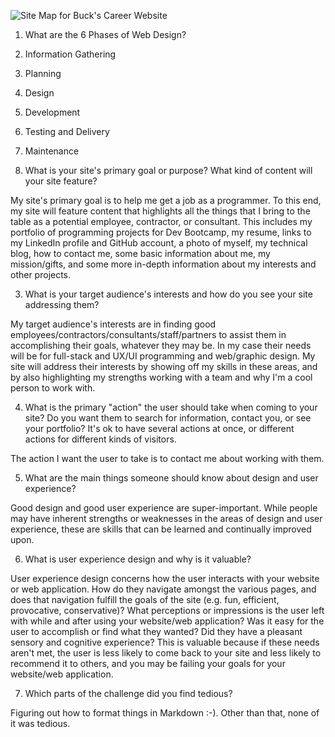 ![Site Map for Buck's Career Website](/imgs/site-map.png "Site Map for Buck's Career Website")


1. What are the 6 Phases of Web Design?

  1. Information Gathering
  2. Planning
  3. Design
  4. Development
  5. Testing and Delivery
  6. Maintenance
  

2. What is your site's primary goal or purpose? What kind of content will your site feature?

  My site's primary goal is to help me get a job as a programmer.  To this end, my site will feature content that highlights all the things that I bring to the table as a potential employee, contractor, or consultant.  This includes my portfolio of programming projects for Dev Bootcamp, my resume, links to my LinkedIn profile and GitHub account, a photo of myself, my technical blog, how to contact me, some basic information about me, my mission/gifts, and some more in-depth information about my interests and other projects.

3. What is your target audience's interests and how do you see your site addressing them?

  My target audience's interests are in finding good employees/contractors/consultants/staff/partners to assist them in accomplishing their goals, whatever they may be.  In my case their needs will be for full-stack and UX/UI programming and web/graphic design.  My site will address their interests by showing off my skills in these areas, and by also highlighting my strengths working with a team and why I'm a cool person to work with.

4. What is the primary "action" the user should take when coming to your site? Do you want them to search for information, contact you, or see your portfolio? It's ok to have several actions at once, or different actions for different kinds of visitors.

  The action I want the user to take is to contact me about working with them.

5. What are the main things someone should know about design and user experience?

  Good design and good user experience are super-important.  While people may have inherent strengths or weaknesses in the areas of design and user experience, these are skills that can be learned and continually improved upon.

6. What is user experience design and why is it valuable? 

  User experience design concerns how the user interacts with your website or web application.  How do they navigate amongst the various pages, and does that navigation fulfill the goals of the site (e.g. fun, efficient, provocative, conservative)?  What perceptions or impressions is the user left with while and after using your website/web application?  Was it easy for the user to accomplish or find what they wanted?  Did they have a pleasant sensory and cognitive experience?  This is valuable because if these needs aren't met, the user is less likely to come back to your site and less likely to recommend it to others, and you may be failing your goals for your website/web application.

7. Which parts of the challenge did you find tedious?

  Figuring out how to format things in Markdown :-).  Other than that, none of it was tedious.


